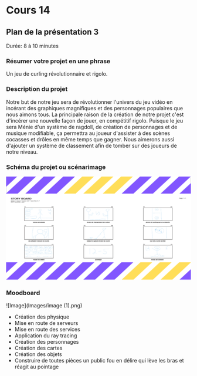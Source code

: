 # Cours 14
## Plan de la présentation 3
Durée: 8 à 10 minutes

### Résumer votre projet en une phrase
Un jeu de curling révolutionnaire et rigolo.
### Description du projet
Notre but de notre jeu sera de révolutionner l'univers du jeu vidéo en incérant des graphiques magnifiques et des personnages populaires que nous aimons tous. La principale raison de la création de notre projet c'est d'incérer une nouvelle façon de jouer, en compétitif rigolo. Puisque le jeu sera Ménie d'un système de ragdoll, de création de personnages et de musique modifiable, ça permettra au joueur d'assister à des scènes cocasses et drôles en même temps que gagner. Nous aimerons aussi d'ajouter un système de classement afin de tomber sur des joueurs de notre niveau.
### Schéma du projet ou scénarimage
![image](Images/image.png)
### Moodboard
![Image](Images/image (1).png)
* Création des physique
* Mise en route de serveurs
* Mise en route des services
* Application du ray tracing
* Création des personnages
* Création des cartes
* Création des objets
* Construire de toutes pièces un public fou en délire qui lève les bras et réagit au pointage
